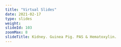 ```yaml
---
title: "Virtual Slides"
date: 2021-02-17
type: slides
weight:
slideId: 103
zoomMax: 8
slideTitle: Kidney. Guinea Pig. PAS & Hematoxylin.
---
```


